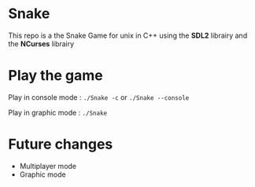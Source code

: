 # Snake
This repo is a the Snake Game for unix in C++ using the **SDL2** librairy and the **NCurses** librairy

# Play the game
Play in console mode : `./Snake -c` or `./Snake --console`

Play in graphic mode : `./Snake`

# Future changes
- Multiplayer mode
- Graphic mode